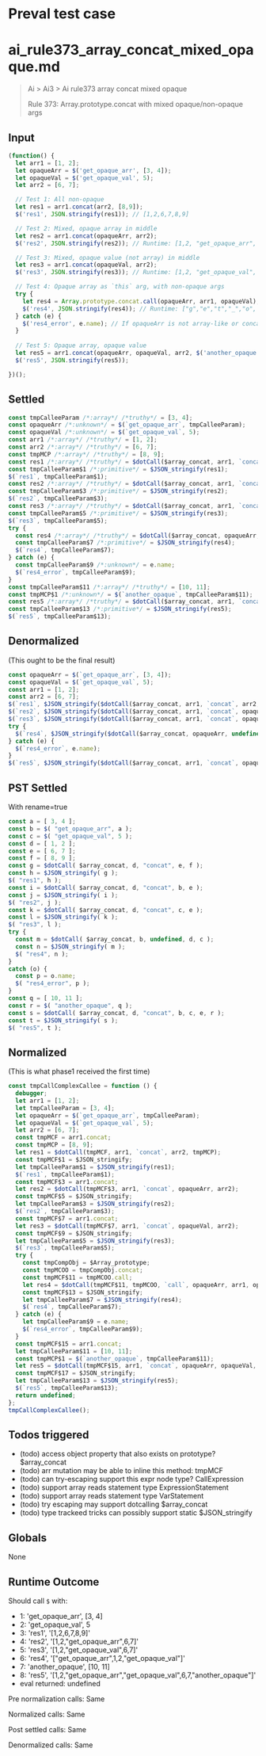 # Preval test case

# ai_rule373_array_concat_mixed_opaque.md

> Ai > Ai3 > Ai rule373 array concat mixed opaque
>
> Rule 373: Array.prototype.concat with mixed opaque/non-opaque args

## Input

`````js filename=intro
(function() {
  let arr1 = [1, 2];
  let opaqueArr = $('get_opaque_arr', [3, 4]);
  let opaqueVal = $('get_opaque_val', 5);
  let arr2 = [6, 7];

  // Test 1: All non-opaque
  let res1 = arr1.concat(arr2, [8,9]);
  $('res1', JSON.stringify(res1)); // [1,2,6,7,8,9]

  // Test 2: Mixed, opaque array in middle
  let res2 = arr1.concat(opaqueArr, arr2);
  $('res2', JSON.stringify(res2)); // Runtime: [1,2, "get_opaque_arr", 6,7]

  // Test 3: Mixed, opaque value (not array) in middle
  let res3 = arr1.concat(opaqueVal, arr2);
  $('res3', JSON.stringify(res3)); // Runtime: [1,2, "get_opaque_val", 6,7]

  // Test 4: Opaque array as `this` arg, with non-opaque args
  try {
    let res4 = Array.prototype.concat.call(opaqueArr, arr1, opaqueVal);
    $('res4', JSON.stringify(res4)); // Runtime: ["g","e","t","_","o", ... ,1,2, "get_opaque_val"]
  } catch (e) {
    $('res4_error', e.name); // If opaqueArr is not array-like or concat fails
  }
  
  // Test 5: Opaque array, opaque value
  let res5 = arr1.concat(opaqueArr, opaqueVal, arr2, $('another_opaque', [10,11]));
  $('res5', JSON.stringify(res5));

})();
`````


## Settled


`````js filename=intro
const tmpCalleeParam /*:array*/ /*truthy*/ = [3, 4];
const opaqueArr /*:unknown*/ = $(`get_opaque_arr`, tmpCalleeParam);
const opaqueVal /*:unknown*/ = $(`get_opaque_val`, 5);
const arr1 /*:array*/ /*truthy*/ = [1, 2];
const arr2 /*:array*/ /*truthy*/ = [6, 7];
const tmpMCP /*:array*/ /*truthy*/ = [8, 9];
const res1 /*:array*/ /*truthy*/ = $dotCall($array_concat, arr1, `concat`, arr2, tmpMCP);
const tmpCalleeParam$1 /*:primitive*/ = $JSON_stringify(res1);
$(`res1`, tmpCalleeParam$1);
const res2 /*:array*/ /*truthy*/ = $dotCall($array_concat, arr1, `concat`, opaqueArr, arr2);
const tmpCalleeParam$3 /*:primitive*/ = $JSON_stringify(res2);
$(`res2`, tmpCalleeParam$3);
const res3 /*:array*/ /*truthy*/ = $dotCall($array_concat, arr1, `concat`, opaqueVal, arr2);
const tmpCalleeParam$5 /*:primitive*/ = $JSON_stringify(res3);
$(`res3`, tmpCalleeParam$5);
try {
  const res4 /*:array*/ /*truthy*/ = $dotCall($array_concat, opaqueArr, undefined, arr1, opaqueVal);
  const tmpCalleeParam$7 /*:primitive*/ = $JSON_stringify(res4);
  $(`res4`, tmpCalleeParam$7);
} catch (e) {
  const tmpCalleeParam$9 /*:unknown*/ = e.name;
  $(`res4_error`, tmpCalleeParam$9);
}
const tmpCalleeParam$11 /*:array*/ /*truthy*/ = [10, 11];
const tmpMCP$1 /*:unknown*/ = $(`another_opaque`, tmpCalleeParam$11);
const res5 /*:array*/ /*truthy*/ = $dotCall($array_concat, arr1, `concat`, opaqueArr, opaqueVal, arr2, tmpMCP$1);
const tmpCalleeParam$13 /*:primitive*/ = $JSON_stringify(res5);
$(`res5`, tmpCalleeParam$13);
`````


## Denormalized
(This ought to be the final result)

`````js filename=intro
const opaqueArr = $(`get_opaque_arr`, [3, 4]);
const opaqueVal = $(`get_opaque_val`, 5);
const arr1 = [1, 2];
const arr2 = [6, 7];
$(`res1`, $JSON_stringify($dotCall($array_concat, arr1, `concat`, arr2, [8, 9])));
$(`res2`, $JSON_stringify($dotCall($array_concat, arr1, `concat`, opaqueArr, arr2)));
$(`res3`, $JSON_stringify($dotCall($array_concat, arr1, `concat`, opaqueVal, arr2)));
try {
  $(`res4`, $JSON_stringify($dotCall($array_concat, opaqueArr, undefined, arr1, opaqueVal)));
} catch (e) {
  $(`res4_error`, e.name);
}
$(`res5`, $JSON_stringify($dotCall($array_concat, arr1, `concat`, opaqueArr, opaqueVal, arr2, $(`another_opaque`, [10, 11]))));
`````


## PST Settled
With rename=true

`````js filename=intro
const a = [ 3, 4 ];
const b = $( "get_opaque_arr", a );
const c = $( "get_opaque_val", 5 );
const d = [ 1, 2 ];
const e = [ 6, 7 ];
const f = [ 8, 9 ];
const g = $dotCall( $array_concat, d, "concat", e, f );
const h = $JSON_stringify( g );
$( "res1", h );
const i = $dotCall( $array_concat, d, "concat", b, e );
const j = $JSON_stringify( i );
$( "res2", j );
const k = $dotCall( $array_concat, d, "concat", c, e );
const l = $JSON_stringify( k );
$( "res3", l );
try {
  const m = $dotCall( $array_concat, b, undefined, d, c );
  const n = $JSON_stringify( m );
  $( "res4", n );
}
catch (o) {
  const p = o.name;
  $( "res4_error", p );
}
const q = [ 10, 11 ];
const r = $( "another_opaque", q );
const s = $dotCall( $array_concat, d, "concat", b, c, e, r );
const t = $JSON_stringify( s );
$( "res5", t );
`````


## Normalized
(This is what phase1 received the first time)

`````js filename=intro
const tmpCallComplexCallee = function () {
  debugger;
  let arr1 = [1, 2];
  let tmpCalleeParam = [3, 4];
  let opaqueArr = $(`get_opaque_arr`, tmpCalleeParam);
  let opaqueVal = $(`get_opaque_val`, 5);
  let arr2 = [6, 7];
  const tmpMCF = arr1.concat;
  const tmpMCP = [8, 9];
  let res1 = $dotCall(tmpMCF, arr1, `concat`, arr2, tmpMCP);
  const tmpMCF$1 = $JSON_stringify;
  let tmpCalleeParam$1 = $JSON_stringify(res1);
  $(`res1`, tmpCalleeParam$1);
  const tmpMCF$3 = arr1.concat;
  let res2 = $dotCall(tmpMCF$3, arr1, `concat`, opaqueArr, arr2);
  const tmpMCF$5 = $JSON_stringify;
  let tmpCalleeParam$3 = $JSON_stringify(res2);
  $(`res2`, tmpCalleeParam$3);
  const tmpMCF$7 = arr1.concat;
  let res3 = $dotCall(tmpMCF$7, arr1, `concat`, opaqueVal, arr2);
  const tmpMCF$9 = $JSON_stringify;
  let tmpCalleeParam$5 = $JSON_stringify(res3);
  $(`res3`, tmpCalleeParam$5);
  try {
    const tmpCompObj = $Array_prototype;
    const tmpMCOO = tmpCompObj.concat;
    const tmpMCF$11 = tmpMCOO.call;
    let res4 = $dotCall(tmpMCF$11, tmpMCOO, `call`, opaqueArr, arr1, opaqueVal);
    const tmpMCF$13 = $JSON_stringify;
    let tmpCalleeParam$7 = $JSON_stringify(res4);
    $(`res4`, tmpCalleeParam$7);
  } catch (e) {
    let tmpCalleeParam$9 = e.name;
    $(`res4_error`, tmpCalleeParam$9);
  }
  const tmpMCF$15 = arr1.concat;
  let tmpCalleeParam$11 = [10, 11];
  const tmpMCP$1 = $(`another_opaque`, tmpCalleeParam$11);
  let res5 = $dotCall(tmpMCF$15, arr1, `concat`, opaqueArr, opaqueVal, arr2, tmpMCP$1);
  const tmpMCF$17 = $JSON_stringify;
  let tmpCalleeParam$13 = $JSON_stringify(res5);
  $(`res5`, tmpCalleeParam$13);
  return undefined;
};
tmpCallComplexCallee();
`````


## Todos triggered


- (todo) access object property that also exists on prototype? $array_concat
- (todo) arr mutation may be able to inline this method: tmpMCF
- (todo) can try-escaping support this expr node type? CallExpression
- (todo) support array reads statement type ExpressionStatement
- (todo) support array reads statement type VarStatement
- (todo) try escaping may support dotcalling $array_concat
- (todo) type trackeed tricks can possibly support static $JSON_stringify


## Globals


None


## Runtime Outcome


Should call `$` with:
 - 1: 'get_opaque_arr', [3, 4]
 - 2: 'get_opaque_val', 5
 - 3: 'res1', '[1,2,6,7,8,9]'
 - 4: 'res2', '[1,2,"get_opaque_arr",6,7]'
 - 5: 'res3', '[1,2,"get_opaque_val",6,7]'
 - 6: 'res4', '["get_opaque_arr",1,2,"get_opaque_val"]'
 - 7: 'another_opaque', [10, 11]
 - 8: 'res5', '[1,2,"get_opaque_arr","get_opaque_val",6,7,"another_opaque"]'
 - eval returned: undefined

Pre normalization calls: Same

Normalized calls: Same

Post settled calls: Same

Denormalized calls: Same
